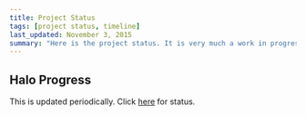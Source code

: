 ```yaml
---
title: Project Status
tags: [project status, timeline]
last_updated: November 3, 2015
summary: "Here is the project status. It is very much a work in progress as data is being produced at a rapid rate."
---
```



## Halo Progress

This is updated periodically. Click [here](https://www.dropbox.com/s/t35s3k7l15257uq/status.png?raw=1) for status.

